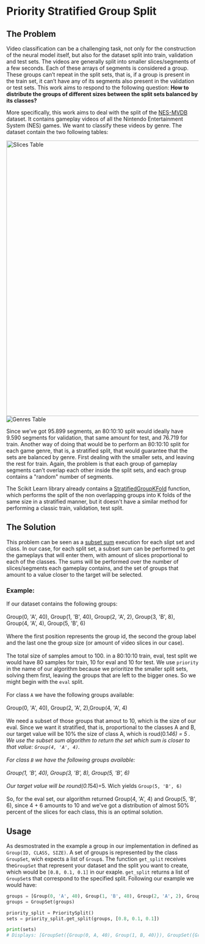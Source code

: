 # Priority Stratified Group Split
## The Problem
Video classification can be a challenging task, not only for the construction of the neural model itself, but also for the dataset split into train, validation and test sets. The videos are generally split into smaller slices/segments of a few seconds. Each of these arrays of segments is considered a group. These groups can’t repeat in the split sets, that is, if a group is present in the train set, it can’t have any of its segments also present in the validation or test sets. This work aims to respond to the following question: **How to distribute the groups of different sizes between the split sets balanced by its classes?**

More specifically, this work aims to deal with the split of the [NES-MVDB](https://github.com/rubensolv/NES-VMDB) dataset. It contains gameplay videos of all the Nintendo Entertainment System (NES) games. We want to classify these videos by genre. The dataset contain the two following tables:

<img src="https://github.com/jpmedras/priority_group_stratified_split/blob/main/assets/imgs/segments_table.png" width="720px" align="center" alt="Slices Table">

<img src="https://github.com/jpmedras/priority_group_stratified_split/blob/main/assets/imgs/genres_table.png" align="center" alt="Genres Table">

<br>

Since we’ve got 95.899 segments, an 80:10:10 split would ideally have 9.590 segments for validation, that same amount for test, and 76.719 for train. Another way of doing that would be to perform an 80:10:10 split for each game genre, that is, a stratified split, that would guarantee that the sets are balanced by genre. First dealing with the smaller sets, and leaving the rest for train. Again, the problem is that each group of gameplay segments can’t overlap each other inside the split sets, and each group contains a "random" number of segments.

The Scikit Learn library already contains a [StratifiedGroupKFold](https://scikit-learn.org/stable/modules/generated/sklearn.model_selection.StratifiedGroupKFold.html#stratifiedgroupkfold) function, which performs the split of the non overlapping groups into K folds of the same size in a stratified manner, but it doesn't have a similar method for performing a classic train, validation, test split.

## The Solution
This problem can be seen as a [subset sum](https://en.wikipedia.org/wiki/Subset_sum_problem) execution for each slipt set and class. In our case, for each split set, a subset sum can be performed to get the gameplays that will enter them, with amount of slices proportional to each of the classes. The sums will be performed over the number of slices/segments each gameplay contains, and the set of groups that amount to a value closer to the target will be selected.

### Example:
If our dataset contains the following groups: 
<br><br>
Group(0, 'A', 40), Group(1, 'B', 40), Group(2, 'A', 2), Group(3, 'B', 8), Group(4, 'A', 4), Group(5, 'B', 6) 
<br><br>
Where the first position represents the group id, the second the group label and the last one the group size (or amount of video slices in our case).
<br><br>
The total size of samples amout to 100. in a 80:10:10 train, eval, test split we would have 80 samples for train, 10 for eval and 10 for test. We use `priority` in the name of our algorithm because we prioritize the smaller split sets, solving them first, leaving the groups that are left to the bigger ones. So we might begin with the `eval` split.
<br><br>
For class `A` we have the following groups available:
<br><br>
Group(0, 'A', 40), Group(2, 'A', 2),Group(4, 'A', 4)
<br><br>
We need a subset of those groups that amout to 10, which is the size of our eval. Since we want it stratified, that is, proportional to the classes A and B, our target value will be 10% the size of class A, which is roud(0.1*46) = 5 . We use the subset sum algorithm to return the set which sum is closer to that value:
`Group(4, 'A', 4)`.
<br><br>
For class `B` we have the following groups available:
<br><br>
Group(1, 'B', 40),  Group(3, 'B', 8), Group(5, 'B', 6) 
<br><br>
Our target value will be round(0.1*54)=5. Wich yields `Group(5, 'B', 6)`
<br><br>
So, for the eval set, our algorithm returned Group(4, 'A', 4) and Group(5, 'B', 6), since 4 + 6 amounts to 10 and we've got a distribution of almost 50% percent of the slices for each class, this is an optimal solution.

## Usage
As desmostrated in the example a group in our implementation in defined as `Group(ID, CLASS, SIZE)`. A set of groups is represented by the class `GroupSet`, wich expects a list of `Group`s. The function `get_split` receives the`GroupSet` that represent your dataset and the split you want to create, which would be `[0.8, 0.1, 0.1]` in our exaple. `get_split` returns a list of `GroupSet`s that correspond to the specified split. Following our example we would have:
```Python
groups = [Group(0, 'A', 40), Group(1, 'B', 40), Group(2, 'A', 2), Group(3, 'B', 8), Group(4, 'A', 4), Group(5, 'B', 6)]
groups = GroupSet(groups)

priority_split = PrioritySplit()
sets = priority_split.get_split(groups, [0.8, 0.1, 0.1])

print(sets)
# Displays: [GroupSet({Group(0, A, 40), Group(1, B, 40)}), GroupSet({Group(4, A, 4), Group(5, B, 6)}), GroupSet({Group(2, A, 2), Group(3, B, 8)})]
```
